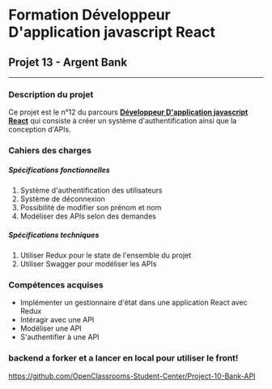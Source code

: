 # Formation Développeur D'application javascript React

## Projet 13 - Argent Bank

------------

### Description du projet

Ce projet est le n°12 du parcours [**Développeur D'application javascript React**](https://openclassrooms.com/fr/paths/516-developpeur-dapplication-javascript-react "Développeur D'application javascript React") qui consiste à créer un système d'authentification ainsi que la conception d'APIs.

### Cahiers des charges

##### Spécifications fonctionnelles
1. Système d'authentification des utilisateurs
2. Système de déconnexion
3. Possibilité de modifier son prénom et nom
4. Modéliser des APIs selon des demandes

##### Spécifications techniques
1. Utiliser Redux pour le state de l'ensemble du projet
2. Utiliser Swagger pour modéliser les APIs

### Compétences acquises
- Implémenter un gestionnaire d'état dans une application React avec Redux
- Intéragir avec une API
- Modéliser une API
- S'authentifier à une API

### backend a forker et a lancer en local pour utiliser le front!
https://github.com/OpenClassrooms-Student-Center/Project-10-Bank-API

